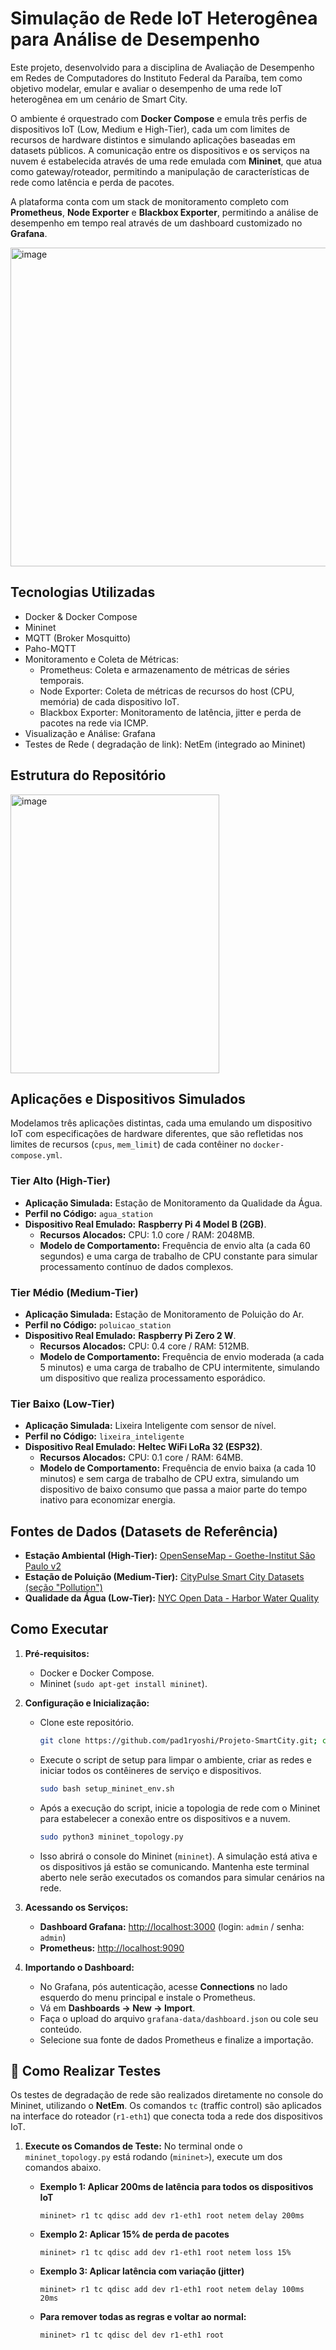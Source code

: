 # Simulação de Rede IoT Heterogênea para Análise de Desempenho

Este projeto, desenvolvido para a disciplina de Avaliação de Desempenho em Redes de Computadores do Instituto Federal da Paraíba, tem como objetivo modelar, emular e avaliar o desempenho de uma rede IoT heterogênea em um cenário de Smart City.

O ambiente é orquestrado com **Docker Compose** e emula três perfis de dispositivos IoT (Low, Medium e High-Tier), cada um com limites de recursos de hardware distintos e simulando aplicações baseadas em datasets públicos. A comunicação entre os dispositivos e os serviços na nuvem é estabelecida através de uma rede emulada com **Mininet**, que atua como gateway/roteador, permitindo a manipulação de características de rede como latência e perda de pacotes.

A plataforma conta com um stack de monitoramento completo com **Prometheus**, **Node Exporter** e **Blackbox Exporter**, permitindo a análise de desempenho em tempo real através de um dashboard customizado no **Grafana**.

<img width="" height="510" alt="image" src="https://github.com/user-attachments/assets/09d160d3-1d6b-4638-b1f1-9a9682a2b2a3" />

## Tecnologias Utilizadas

* Docker & Docker Compose
* Mininet
* MQTT (Broker Mosquitto)
* Paho-MQTT
* Monitoramento e Coleta de Métricas:
    * Prometheus: Coleta e armazenamento de métricas de séries temporais.
    * Node Exporter: Coleta de métricas de recursos do host (CPU, memória) de cada dispositivo IoT.
    * Blackbox Exporter: Monitoramento de latência, jitter e perda de pacotes na rede via ICMP.
* Visualização e Análise: Grafana
* Testes de Rede ( degradação de link): NetEm (integrado ao Mininet)

## Estrutura do Repositório

<img width="334" height="446" alt="image" src="https://github.com/user-attachments/assets/c8c3f5c7-10c5-4f0e-84be-441c8b9e92df" />


## Aplicações e Dispositivos Simulados

Modelamos três aplicações distintas, cada uma emulando um dispositivo IoT com especificações de hardware diferentes, que são refletidas nos limites de recursos (`cpus`, `mem_limit`) de cada contêiner no `docker-compose.yml`.

### Tier Alto (High-Tier)

* **Aplicação Simulada:** Estação de Monitoramento da Qualidade da Água.
* **Perfil no Código:** `agua_station`
* **Dispositivo Real Emulado:** **Raspberry Pi 4 Model B (2GB)**.
    * **Recursos Alocados:** CPU: 1.0 core / RAM: 2048MB.
    * **Modelo de Comportamento:** Frequência de envio alta (a cada 60 segundos) e uma carga de trabalho de CPU constante para simular processamento contínuo de dados complexos.

### Tier Médio (Medium-Tier)

* **Aplicação Simulada:** Estação de Monitoramento de Poluição do Ar.
* **Perfil no Código:** `poluicao_station`
* **Dispositivo Real Emulado:** **Raspberry Pi Zero 2 W**.
    * **Recursos Alocados:** CPU: 0.4 core / RAM: 512MB.
    * **Modelo de Comportamento:** Frequência de envio moderada (a cada 5 minutos) e uma carga de trabalho de CPU intermitente, simulando um dispositivo que realiza processamento esporádico.

### Tier Baixo (Low-Tier)

* **Aplicação Simulada:** Lixeira Inteligente com sensor de nível.
* **Perfil no Código:** `lixeira_inteligente`
* **Dispositivo Real Emulado:** **Heltec WiFi LoRa 32 (ESP32)**.
    * **Recursos Alocados:** CPU: 0.1 core / RAM: 64MB.
    * **Modelo de Comportamento:** Frequência de envio baixa (a cada 10 minutos) e sem carga de trabalho de CPU extra, simulando um dispositivo de baixo consumo que passa a maior parte do tempo inativo para economizar energia.

## Fontes de Dados (Datasets de Referência)

* **Estação Ambiental (High-Tier):** [OpenSenseMap - Goethe-Institut São Paulo v2](https://opensensemap.org/explore/630539a1d7e0a3001bd65ac8)
* **Estação de Poluição (Medium-Tier):** [CityPulse Smart City Datasets (seção "Pollution")](http://iot.ee.surrey.ac.uk:8080/datasets.html#pollution)
* **Qualidade da Água (Low-Tier):** [NYC Open Data - Harbor Water Quality](https://data.cityofnewyork.us/Environment/Harbor-Water-Quality/5uug-f49n/data_preview)

## Como Executar

1.  **Pré-requisitos:**
    * Docker e Docker Compose.
    * Mininet (`sudo apt-get install mininet`).

2.  **Configuração e Inicialização:**
    * Clone este repositório.
        ```bash
        git clone https://github.com/pad1ryoshi/Projeto-SmartCity.git; cd Projeto-SmartCity
        ```
    * Execute o script de setup para limpar o ambiente, criar as redes e iniciar todos os contêineres de serviço e dispositivos.
        ```bash
        sudo bash setup_mininet_env.sh
        ```
    * Após a execução do script, inicie a topologia de rede com o Mininet para estabelecer a conexão entre os dispositivos e a nuvem.
        ```bash
        sudo python3 mininet_topology.py
        ```
    * Isso abrirá o console do Mininet (`mininet`). A simulação está ativa e os dispositivos já estão se comunicando. Mantenha este terminal aberto nele serão executados os comandos para simular cenários na rede.

3.  **Acessando os Serviços:**
    * **Dashboard Grafana:** [http://localhost:3000](http://localhost:3000) (login: `admin` / senha: `admin`)
    * **Prometheus:** [http://localhost:9090](http://localhost:9090)

4.  **Importando o Dashboard:**
    * No Grafana, pós autenticação, acesse **Connections** no lado esquerdo do menu principal e instale o Prometheus.
    * Vá em **Dashboards -> New -> Import**.
    * Faça o upload do arquivo `grafana-data/dashboard.json` ou cole seu conteúdo.
    * Selecione sua fonte de dados Prometheus e finalize a importação.

## 🧪 Como Realizar Testes

Os testes de degradação de rede são realizados diretamente no console do Mininet, utilizando o **NetEm**. Os comandos `tc` (traffic control) são aplicados na interface do roteador (`r1-eth1`) que conecta toda a rede dos dispositivos IoT.

1.  **Execute os Comandos de Teste:** No terminal onde o `mininet_topology.py` está rodando (`mininet>`), execute um dos comandos abaixo.

    * **Exemplo 1: Aplicar 200ms de latência para todos os dispositivos IoT**
        ```
        mininet> r1 tc qdisc add dev r1-eth1 root netem delay 200ms
        ```

    * **Exemplo 2: Aplicar 15% de perda de pacotes**
        ```
        mininet> r1 tc qdisc add dev r1-eth1 root netem loss 15%
        ```

    * **Exemplo 3: Aplicar latência com variação (jitter)**
        ```
        mininet> r1 tc qdisc add dev r1-eth1 root netem delay 100ms 20ms
        ```

    * **Para remover todas as regras e voltar ao normal:**
        ```
        mininet> r1 tc qdisc del dev r1-eth1 root
        ```
